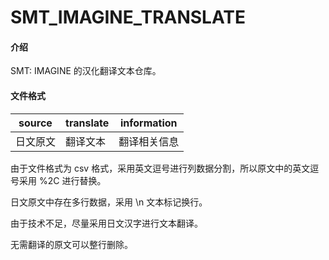 # SMT_IMAGINE_TRANSLATE

#### 介绍
SMT: IMAGINE 的汉化翻译文本仓库。

#### 文件格式

| source | translate | information |
| --- | --- | --- |
| 日文原文 | 翻译文本 | 翻译相关信息 |

由于文件格式为 csv 格式，采用英文逗号进行列数据分割，所以原文中的英文逗号采用 %2C 进行替换。

日文原文中存在多行数据，采用 \n 文本标记换行。

由于技术不足，尽量采用日文汉字进行文本翻译。

无需翻译的原文可以整行删除。
